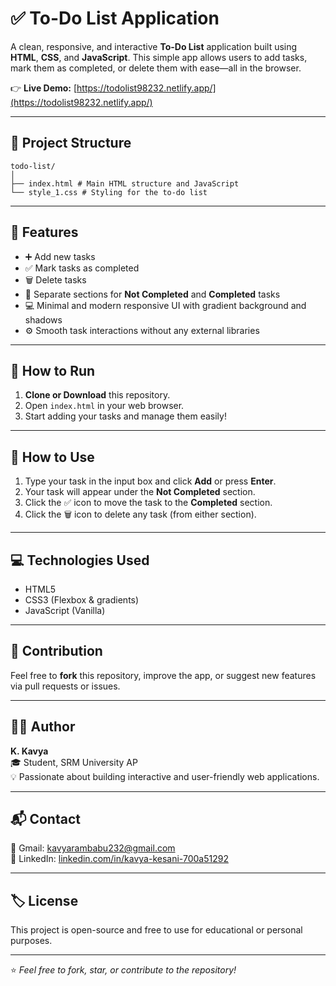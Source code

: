 # ✅ To-Do List Application

A clean, responsive, and interactive **To-Do List** application built using **HTML**, **CSS**, and **JavaScript**. This simple app allows users to add tasks, mark them as completed, or delete them with ease—all in the browser.

👉 **Live Demo:** [https://todolist98232.netlify.app/](https://todolist98232.netlify.app/)

---

## 📁 Project Structure

```
todo-list/
│
├── index.html # Main HTML structure and JavaScript
└── style_1.css # Styling for the to-do list

```

---

## 🎯 Features

- ➕ Add new tasks
- ✅ Mark tasks as completed
- 🗑️ Delete tasks
- 📝 Separate sections for **Not Completed** and **Completed** tasks
- 💻 Minimal and modern responsive UI with gradient background and shadows
- ⚙️ Smooth task interactions without any external libraries

---

## 🚀 How to Run

1. **Clone or Download** this repository.
2. Open `index.html` in your web browser.
3. Start adding your tasks and manage them easily!

---

## 📝 How to Use

1. Type your task in the input box and click **Add** or press **Enter**.
2. Your task will appear under the **Not Completed** section.
3. Click the ✅ icon to move the task to the **Completed** section.
4. Click the 🗑️ icon to delete any task (from either section).

---

## 💻 Technologies Used

- HTML5
- CSS3 (Flexbox & gradients)
- JavaScript (Vanilla)

---

## 🤝 Contribution

Feel free to **fork** this repository, improve the app, or suggest new features via pull requests or issues.

---

## 🙋‍♀️ Author

**K. Kavya**  
🎓 Student, SRM University AP  
💡 Passionate about building interactive and user-friendly web applications.

---

## 📬 Contact

📧 Gmail: [kavyarambabu232@gmail.com](mailto:kavyarambabu232@gmail.com)  
🔗 LinkedIn: [linkedin.com/in/kavya-kesani-700a51292](https://www.linkedin.com/in/kavya-kesani-700a51292)

---

## 🏷️ License

This project is open-source and free to use for educational or personal purposes.

---

⭐ *Feel free to fork, star, or contribute to the repository!*
